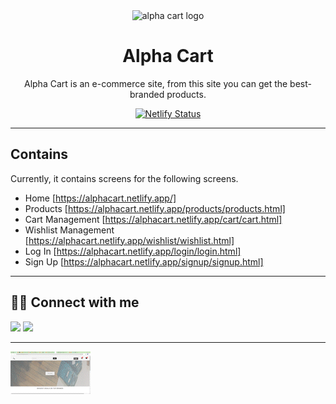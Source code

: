 <div align="center">

<img alt="alpha cart logo" src="assets/alpha.png" width="150px" height="150px" />

# Alpha Cart

Alpha Cart is an e-commerce site, from this site you can get the best-branded products.

[![Netlify Status](https://api.netlify.com/api/v1/badges/a4b00cce-754b-4fad-81d4-c1d60ea30ee1/deploy-status)](https://app.netlify.com/sites/alphacart/deploys)

</div>

---

## Contains

Currently, it contains screens for the following screens.

- Home [https://alphacart.netlify.app/]
- Products [https://alphacart.netlify.app/products/products.html]
- Cart Management [https://alphacart.netlify.app/cart/cart.html]
- Wishlist Management [https://alphacart.netlify.app/wishlist/wishlist.html]
- Log In [https://alphacart.netlify.app/login/login.html]
- Sign Up [https://alphacart.netlify.app/signup/signup.html]

---

## 👨‍💻 Connect with me

<a href="https://twitter.com/_anand__jha"><img src="https://img.shields.io/badge/Twitter-1DA1F2?style=for-the-badge&logo=twitter&logoColor=white"/></a>
<a href="https://www.linkedin.com/in/-developer-anand/"><img src="https://img.shields.io/badge/LinkedIn-0077B5?style=for-the-badge&logo=linkedin&logoColor=white"/></a>

---

![inclusive alpha cart gif](assests/ALPHA_CART-_Best_Apparels_Online_Store_-_Google_Chrome_2022-02-21_08-51-16_AdobeCreativeCloudExpress.gif)
